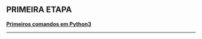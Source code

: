 ## PRIMEIRA ETAPA
**[Primeiros comandos em Python3](./1-%20Primeiros%20comandos%20em%20Python3.md)**
<hr>